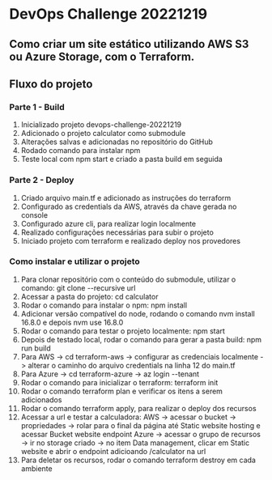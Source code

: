 # DevOps Challenge 20221219

## Como criar um site estático utilizando AWS S3 ou Azure Storage, com o Terraform.

## Fluxo do projeto

### Parte 1 - Build
1. Inicializado projeto devops-challenge-20221219
2. Adicionado o projeto calculator como submodule
3. Alterações salvas e adicionadas no repositório do GitHub
4. Rodado comando para instalar npm
5. Teste local com npm start e criado a pasta build em seguida

### Parte 2 - Deploy
1. Criado arquivo main.tf e adicionado as instruções do terraform
2. Configurado as credentials da AWS, através da chave gerada no console 
3. Configurado azure cli, para realizar login localmente
4. Realizado configurações necessárias para subir o projeto
5. Iniciado projeto com terraform e realizado deploy nos provedores

### Como instalar e utilizar o projeto
1. Para clonar repositório com o conteúdo do submodule, utilizar o comando: git clone --recursive url
2. Acessar a pasta do projeto: cd calculator
3. Rodar o comando para instalar o npm: npm install
4. Adicionar versão compatível do node, rodando o comando nvm install 16.8.0 e depois nvm use 16.8.0
5. Rodar o comando para testar o projeto localmente: npm start
6. Depois de testado local, rodar o comando para gerar a pasta build: npm run build
7. Para AWS -> cd terraform-aws -> configurar as credenciais localmente -> alterar o caminho do arquivo credentials na linha 12 do main.tf
8. Para Azure -> cd terraform-azure -> az login --tenant
9. Rodar o comando para inicializar o terraform: terraform init
10. Rodar o comando terraform plan e verificar os itens a serem adicionados
11. Rodar o comando terraform apply, para realizar o deploy dos recursos
12. Acessar a url e testar a calculadora:
AWS -> acessar o bucket -> propriedades -> rolar para o final da página até Static website hosting e acessar Bucket website endpoint
Azure -> acessar o grupo de recursos -> ir no storage criado -> no item Data management, clicar em Static website e abrir o endpoint adicioando /calculator na url
13. Para deletar os recursos, rodar o comando terraform destroy em cada ambiente